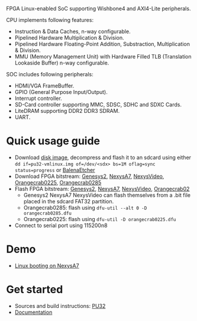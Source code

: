 FPGA Linux-enabled SoC supporting Wishbone4 and AXI4-Lite peripherals.

CPU implements following features:
- Instruction & Data Caches, n-way configurable.
- Pipelined Hardware Multiplication & Division.
- Pipelined Hardware Floating-Point Addition, Substraction, Multiplication & Division.
- MMU (Memory Management Unit) with Hardware Filled TLB (Translation Lookaside Buffer) n-way configurable.

SOC includes following peripherals:
- HDMI/VGA FrameBuffer.
- GPIO (General Purpose Input/Output).
- Interrupt controller.
- SD-Card controller supporting MMC, SDSC, SDHC and SDXC Cards.
- LiteDRAM supporting DDR2 DDR3 SDRAM.
- UART.

# Quick usage guide
- Download [disk image](https://github.com/fontamsoc/pu32/releases/latest/download/pu32.img.xz), decompress and flash it to an sdcard using either `dd if=pu32-vmlinux.img of=/dev/<sdx> bs=1M oflag=sync status=progress` or [BalenaEtcher](https://www.balena.io/etcher)
- Download FPGA bitstream: [Genesys2](https://github.com/fontamsoc/pu32/raw/main/genesys2.bit), [NexysA7](https://github.com/fontamsoc/pu32/raw/main/nexys4ddr.bit), [NexysVideo](https://github.com/fontamsoc/pu32/raw/main/nexysvideo.bit), [Orangecrab0225](https://github.com/fontamsoc/pu32/raw/main/orangecrab0225.dfu), [Orangecrab0285](https://github.com/fontamsoc/pu32/raw/main/orangecrab0285.dfu)
- Flash FPGA bitstream: [Genesys2](https://digilent.com/reference/programmable-logic/genesys-2/programming), [NexysA7](https://digilent.com/reference/learn/programmable-logic/tutorials/nexys-4-ddr-programming-guide/start), [NexysVideo](https://digilent.com/reference/learn/programmable-logic/tutorials/nexys-video-programming-guide/start), [Orangecrab02](https://orangecrab-fpga.github.io/orangecrab-hardware/r0.2/docs/getting-started/)
  - Genesys2 NexysA7 NexysVideo can flash themselves from a .bit file placed in the sdcard FAT32 partition.
  - Orangecrab0285: flash using `dfu-util --alt 0 -D orangecrab0285.dfu`
  - Orangecrab0225: flash using `dfu-util -D orangecrab0225.dfu`
- Connect to serial port using 115200n8

# Demo
- [Linux booting on NexysA7](https://asciinema.org/a/424616?t=21)

# Get started
- Sources and build instructions: [PU32](https://github.com/fontamsoc/pu32)
- [Documentation](https://github.com/fontamsoc/docs)
